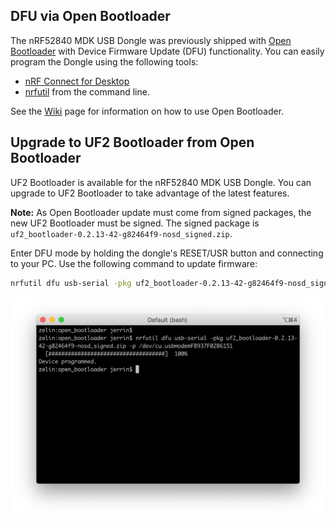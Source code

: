 
## DFU via Open Bootloader

The nRF52840 MDK USB Dongle was previously shipped with [Open Bootloader](https://github.com/makerdiary/nrf52840-mdk-usb-dongle/tree/master/firmware/open_bootloader) with Device Firmware Update (DFU) functionality. You can easily program the Dongle using the following tools:

* [nRF Connect for Desktop](https://www.nordicsemi.com/Software-and-tools/Development-Tools/nRF-Connect-for-desktop)
* [nrfutil](https://github.com/NordicSemiconductor/pc-nrfutil/) from the command line.

See the [Wiki](https://wiki.makerdiary.com/nrf52840-mdk-usb-dongle/programming/#dfu-via-open-bootloader) page for information on how to use Open Bootloader.

## Upgrade to UF2 Bootloader from Open Bootloader

UF2 Bootloader is available for the nRF52840 MDK USB Dongle. You can upgrade to UF2 Bootloader to take advantage of the latest features.

**Note:** As Open Bootloader update must come from signed packages, the new UF2 Bootloader must be signed. The signed package is `uf2_bootloader-0.2.13-42-g82464f9-nosd_signed.zip`.

Enter DFU mode by holding the dongle's RESET/USR button and connecting to your PC. Use the following command to update firmware:

``` sh
nrfutil dfu usb-serial -pkg uf2_bootloader-0.2.13-42-g82464f9-nosd_signed.zip -p <your-serial-port-name>
```

![](../../docs/assets/images/upgrade-to-uf2-bootloader.png)